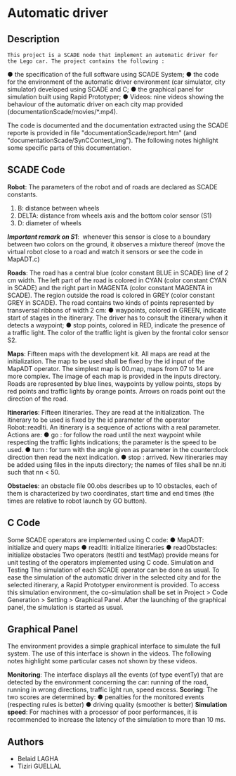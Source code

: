 # Automatic driver

## Description
    This project is a SCADE node that implement an automatic driver for the Lego car. The project contains the following :
● the specification of the full software using SCADE System;
● the code for the environment of the automatic driver environment (car simulator, city simulator) developed using SCADE and C;
● the graphical panel for simulation built using Rapid Prototyper;
● Videos: nine videos showing the behaviour of the automatic driver on each
city map provided (documentationScade/movies/*.mp4).

The code is documented and the documentation extracted using the SCADE reporte is provided in file "documentationScade/report.htm" (and "documentationScade/SynCContest_img"). The following notes highlight some specific parts of this documentation. 

## SCADE Code
__Robot__:​ The parameters of the robot and of roads are declared as SCADE constants. 
1. B: distance between wheels
2. DELTA: distance from wheels axis and the bottom color sensor (S1)
3. D: diameter of wheels

__*Important​ ​remark​ ​on​ ​S1*__:​ ​ ​whenever this sensor is close to a boundary between two colors on the ground, it observes a mixture thereof (move the virtual robot close to a road and watch it sensors or see the code in MapADT.c)

__Roads__:​
The road has a central blue (color constant BLUE in SCADE) line of 2 cm width. The left part of the road is colored in CYAN (color constant CYAN in SCADE) and the right part in MAGENTA (color constant MAGENTA in SCADE). The region outside the road is colored in GREY (color constant GREY in SCADE). The road contains two kinds of points represented by transversal ribbons of
width 2 cm:
● waypoints, colored in GREEN, indicate start of stages in the itinerary. The driver has to consult the itinerary when it detects a waypoint;
● stop points, colored in RED, indicate the presence of a traffic light. The color of the traffic light is given by the frontal color sensor S2.

__Maps__:​ Fifteen maps with the development kit. All maps are read at the initialization. The map to be used shall be fixed by the id input of the MapADT operator. The simplest map is 00.map, maps from 07 to 14 are more complex. The image of each map is provided in the inputs directory. Roads are represented by blue lines, waypoints by yellow points, stops by red points and traffic lights by orange points.
Arrows on roads point out the direction of the road.

__Itineraries__:​ Fifteen itineraries. They are read at the initialization. The itinerary to
be used is fixed by the id parameter of the operator Robot::readIti. An itinerary is a sequence of actions with a real parameter. Actions are:
● go : for follow the road until the next waypoint while respecting the traffic lights indications; the parameter is the speed to be used.
● turn : for turn with the angle given as parameter in the counterclock direction then
read the next indication.
● stop : arrived.
New itineraries may be added using files in the inputs directory; the names of files shall be nn.iti such that nn < 50.

__Obstacles__:​ an obstacle file 00.obs describes up to 10 obstacles, each of them is characterized by two coordinates, start time and end times (the times are relative to robot launch by GO button).

## C Code
Some SCADE operators are implemented using C code:
● MapADT: initialize and query maps
● readIti: initialize itineraries
● readObstacles: initialize obstacles
Two operators (testIti and testMap) provide means for unit testing of the operators implemented using C code. Simulation and Testing The simulation of each SCADE operator can be done as usual. To ease the simulation of the automatic driver in the selected city and for the selected itinerary, a Rapid Prototyper environment is provided. To access this simulation environment, the co-simulation shall be set in Project > Code Generation > Setting > Graphical Panel. After the launching of the graphical panel, the simulation is started as usual.

## Graphical Panel
The environment provides a simple graphical interface to simulate the full system. The use of this interface is shown in the videos. The following notes highlight some particular cases not shown by these videos.


__Monitoring__:​ The interface displays all the events (of type eventTy) that are detected by the environment concerning the car: running of the road, running in wrong directions, traffic light run, speed excess.
__Scoring__:​ The two scores are determined by:
● penalties for the monitored events (respecting rules is better)
● driving quality (smoother is better)
__Simulation​ ​speed__:​ ​For machines with a processor of poor performances, it is recommended to increase the latency of the simulation to more than 10 ms.

## Authors
* Belaid LAGHA
* Tiziri GUELLAL
